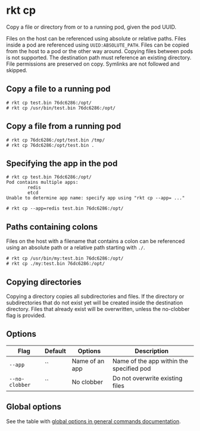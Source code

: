 # rkt cp

Copy a file or directory from or to a running pod, given the pod UUID.

Files on the host can be referenced using absolute or relative paths. Files inside a pod are referenced using `UUID:ABSOLUTE_PATH`. Files can be copied from the host to a pod or the other way around. Copying files between pods is not supported. The destination path must reference an existing directory. File permissions are preserved on copy. Symlinks are not followed and skipped.

## Copy a file to a running pod

```
# rkt cp test.bin 76dc6286:/opt/
# rkt cp /usr/bin/test.bin 76dc6286:/opt/
```

## Copy a file from a running pod

```
# rkt cp 76dc6286:/opt/test.bin /tmp/
# rkt cp 76dc6286:/opt/test.bin .
```

## Specifying the app in the pod

```
# rkt cp test.bin 76dc6286:/opt/
Pod contains multiple apps:
        redis
        etcd
Unable to determine app name: specify app using "rkt cp --app= ..."

# rkt cp --app=redis test.bin 76dc6286:/opt/
```

## Paths containing colons

Files on the host with a filename that contains a colon can be referenced using an absolute path or a relative path starting with `./`.

```
# rkt cp /usr/bin/my:test.bin 76dc6286:/opt/
# rkt cp ./my:test.bin 76dc6286:/opt/
```

## Copying directories

Copying a directory copies all subdirectories and files. If the directory or subdirectories that do not exist yet will be created inside the destination directory. Files that already exist will be overwritten, unless the no-clobber flag is provided.

## Options

| Flag | Default | Options | Description |
| --- | --- | --- | --- |
| `--app` |  `` | Name of an app | Name of the app within the specified pod |
| `--no-clobber` | `` | No clobber | Do not overwrite existing files |

## Global options

See the table with [global options in general commands documentation][global-options].


[global-options]: ../commands.md#global-options

